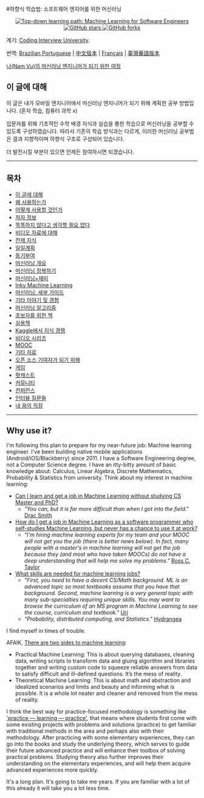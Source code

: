 #하향식 학습법: 소프트웨어 엔지어를 위한 머신러닝

<p align="center">
  <a href="https://github.com/ZuzooVn/machine-learning-for-software-engineers">
    <img alt="Top-down learning path: Machine Learning for Software Engineers" src="https://img.shields.io/badge/Machine%20Learning-Software%20Engineers-blue.svg">
  </a>
  <a href="https://github.com/ZuzooVn/machine-learning-for-software-engineers/stargazers">
    <img alt="GitHub stars" src="https://img.shields.io/github/stars/ZuzooVn/machine-learning-for-software-engineers.svg">
  </a>
  <a href="https://github.com/ZuzooVn/machine-learning-for-software-engineers/network">
    <img alt="GitHub forks" src="https://img.shields.io/github/forks/ZuzooVn/machine-learning-for-software-engineers.svg">
  </a>
</p>

계기: [Coding Interview University](https://github.com/jwasham/coding-interview-university).

번역: [Brazilian Portuguese](https://github.com/ZuzooVn/machine-learning-for-software-engineers/blob/master/README-pt-BR.md) | [中文版本](https://github.com/ZuzooVn/machine-learning-for-software-engineers/blob/master/README-zh-CN.md) | [Français](https://github.com/ZuzooVn/machine-learning-for-software-engineers/blob/master/README-fr-FR.md) | [臺灣華語版本](https://github.com/ZuzooVn/machine-learning-for-software-engineers/blob/master/README-zh-TW.md)

[나(Nam Vu)의 머신러닝 엔지니어가 되기 위한 여정](https://www.codementor.io/zuzoovn/how-i-plan-to-become-a-machine-learning-engineer-a4metbcuk)

## 이 글에 대해

이 글은 내가 모바일 엔지니어에서 머신러닝 엔지니어가 되기 위해 계획한 공부 방법입니다. (혼자 학습, 컴퓨터 과학  x)

입문자를 위해 기초적인 수학 배경 지식과 실습을 통한 학습으로 머신러닝을 공부할 수 있도록 구성하였습니다.
따라서 기존의 학습 방식과는 다르게, 이러한 머신러닝 공부법은 결과 지향적이며 하향식 구조로 구성되어 있습니다.

더 발전시킬 부분이 있으면 언제든 참여하시면 되겠습니다.

---

## 목차

- [이 글에 대해](#이-글에-대해)
- [왜 사용하는가](#why-use-it)
- [어떻게 사용할 것인가](#how-to-use-it)
- [저자 정보](#follow-me)
- [똑똑하지 않다고 생각할 필요 없다](#dont-feel-you-arent-smart-enough)
- [비디오 자료에 대해](#about-video-resources)
- [전제 지식](#prerequisite-knowledge)
- [일일계획](#the-daily-plan)
- [동기부여](#motivation)
- [머신러닝 개요](#machine-learning-overview)
- [머신러닝 정복하기](#machine-learning-mastery)
- [머신러닝=재미](#machine-learning-is-fun)
- [Inky Machine Learning](#inky-machine-learning)
- [머신러닝: 세부 가이드](#machine-learning-an-in-depth-guide)
- [기타 이야기 및 경험](#stories-and-experiences)
- [머신러닝 알고리즘](#machine-learning-algorithms)
- [초보자를 위한 책](#beginner-books)
- [실용책](#practical-books)
- [Kaggle에서 지식 경쟁](#kaggle-knowledge-competitions)
- [비디오 시리즈](#video-series)
- [MOOC](#mooc)
- [기타 자료](#resources)
- [오픈 소스 기여자가 되기 위해](#becoming-an-open-source-contributor)
- [게임](#games)
- [팟캐스트](#podcasts)
- [커뮤니티](#communities)
- [컨퍼런스](#conferences)
- [인터뷰 질문들](#interview-questions)
- [내 꿈의 직장](#my-admired-companies)

---

## Why use it?

I'm following this plan to prepare for my near-future job: Machine learning engineer. I've been building native mobile applications (Android/iOS/Blackberry) since 2011. I have a Software Engineering degree, not a Computer Science degree. I have an itty-bitty amount of basic knowledge about: Calculus, Linear Algebra, Discrete Mathematics, Probability & Statistics from university.
Think about my interest in machine learning:
- [Can I learn and get a job in Machine Learning without studying CS Master and PhD?](https://www.quora.com/Can-I-learn-and-get-a-job-in-Machine-Learning-without-studying-CS-Master-and-PhD)
    - *"You can, but it is far more difficult than when I got into the field."* [Drac Smith](https://www.quora.com/Can-I-learn-and-get-a-job-in-Machine-Learning-without-studying-CS-Master-and-PhD/answer/Drac-Smith?srid=oT0p)
- [How do I get a job in Machine Learning as a software programmer who self-studies Machine Learning, but  never has a chance to use it at work?](https://www.quora.com/How-do-I-get-a-job-in-Machine-Learning-as-a-software-programmer-who-self-studies-Machine-Learning-but-never-has-a-chance-to-use-it-at-work)
    - *"I'm hiring machine learning experts for my team and your MOOC will not get you the job (there is better news below). In fact, many people with a master's in machine learning will not get the job because they (and most who have taken MOOCs) do not have a deep understanding that will help me solve my problems."* [Ross C. Taylor](https://www.quora.com/How-do-I-get-a-job-in-Machine-Learning-as-a-software-programmer-who-self-studies-Machine-Learning-but-never-has-a-chance-to-use-it-at-work/answer/Ross-C-Taylor?srid=oT0p)
- [What skills are needed for machine learning jobs?](http://programmers.stackexchange.com/questions/79476/what-skills-are-needed-for-machine-learning-jobs)
    - *"First, you need to have a decent CS/Math background. ML is an advanced topic so most textbooks assume that you have that background. Second, machine learning is a very general topic with many sub-specialties requiring unique skills. You may want to browse the curriculum of an MS program in Machine Learning to see the course, curriculum and textbook."* [Uri](http://softwareengineering.stackexchange.com/a/79717)
    - *"Probability, distributed computing, and Statistics."* [Hydrangea](http://softwareengineering.stackexchange.com/a/79575)

I find myself in times of trouble.

AFAIK, [There are two sides to machine learning](http://machinelearningmastery.com/programmers-can-get-into-machine-learning/):
- Practical Machine Learning: This is about querying databases, cleaning data, writing scripts to transform data and gluing algorithm and libraries together and writing custom code to squeeze reliable answers from data to satisfy difficult and ill-defined questions. It’s the mess of reality.
- Theoretical Machine Learning: This is about math and abstraction and idealized scenarios and limits and beauty and informing what is possible. It is a whole lot neater and cleaner and removed from the mess of reality.

I think the best way for practice-focused methodology is something like ['practice — learning — practice'](http://machinelearningmastery.com/machine-learning-for-programmers/#comment-358985), that means where students first come with some existing projects with problems and solutions (practice) to get familiar with traditional methods in the area and perhaps also with their methodology. After practicing with some elementary experiences, they can go into the books and study the underlying theory, which serves to guide their future advanced practice and will enhance their toolbox of solving practical problems. Studying theory also further improves their understanding on the elementary experiences, and will help them acquire advanced experiences more quickly.

 It's a long plan. It's going to take me years. If you are familiar with a lot of this already it will take you a lot less time.
